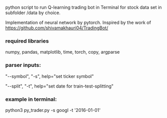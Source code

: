 python script to run Q-learning trading bot in Terminal for stock data set in subfolder /data by choice.



Implementation of neural network by pytorch. Inspired by the work of https://github.com/shivamakhauri04/TradingBot/

### required libraries
numpy, pandas, matplotlib, time, torch, copy, argparse


### parser inputs:
"--symbol", "-s", help="set ticker symbol" 

"--split", "-t", help="set date for train-test-splitting"


### example in terminal: 
python3 py_trader.py -s googl -t '2016-01-01'
